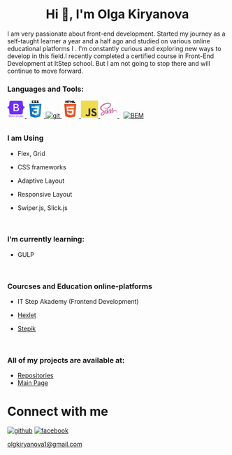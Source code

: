 <h1 align="center">Hi 👋, I'm Olga Kiryanova</h1>
<p>I am very passionate about front-end development. Started my journey as a self-taught learner a year and a half ago and studied on various online educational platforms
I . I'm constantly curious and exploring new ways to develop in this field.I recently completed a certified course in Front-End Development at ItStep school. But I am not going to stop there and will continue to move forward.</p>


<h3 align="left">Languages and Tools:</h3>
<p align="left"> <a href="https://getbootstrap.com" target="_blank" rel="noreferrer"> <img src="https://raw.githubusercontent.com/devicons/devicon/master/icons/bootstrap/bootstrap-plain-wordmark.svg" alt="bootstrap" width="40" height="40"/> </a> <a href="https://www.w3schools.com/css/" target="_blank" rel="noreferrer"> <img src="https://raw.githubusercontent.com/devicons/devicon/master/icons/css3/css3-original-wordmark.svg" alt="css3" width="40" height="40"/> </a> <a href="https://git-scm.com/" target="_blank" rel="noreferrer"> <img src="https://www.vectorlogo.zone/logos/git-scm/git-scm-icon.svg" alt="git" width="40" height="40"/> </a> <a href="https://www.w3.org/html/" target="_blank" rel="noreferrer"> <img src="https://raw.githubusercontent.com/devicons/devicon/master/icons/html5/html5-original-wordmark.svg" alt="html5" width="40" height="40"/> </a> <a href="https://developer.mozilla.org/en-US/docs/Web/JavaScript" target="_blank" rel="noreferrer"> <img src="https://raw.githubusercontent.com/devicons/devicon/master/icons/javascript/javascript-original.svg" alt="javascript" width="40" height="40"/> </a> </a> <a href="https://sass-lang.com" target="_blank" rel="noreferrer"> <img src="https://raw.githubusercontent.com/devicons/devicon/master/icons/sass/sass-original.svg" alt="sass" width="40" height="40"/> </a> <a href="http://getbem.com/" target="_blank"><img style="margin: 10px" src="https://profilinator.rishav.dev/skills-assets/bem.svg" alt="BEM" height="50" /></a>  </p>


  

### <div align="left">I am Using</div>  
  

- Flex, Grid  
  

- CSS frameworks   
  

- Adaptive Layout  
  

- Responsive Layout
  
- Swiper.js, Slick.js
  

<br/>  

### <div align="left">I’m currently learning:</div>  
- GULP
<br/> 

### <div align="left">Courcses and  Education online-platforms</div>  


  
- IT Step Akademy (Frontend Development)


- <a href="https://github.com/Hexlet" target="_blank">Hexlet</a> 
  

- <a href="https://welcome.stepik.org/en/about" target="_blank">Stepik</a>

  <br>
  
### <div align="left"> All of my projects are available at:</div> 
-  <a href="https://github.com/kiryanovaolga?tab=repositories">Repositories</a>
- <a href="https://github.com/kiryanovaolga">Main Page</a>




# Connect with me  

<a href="https://github.com/kiryanovaolga" target="blank"><img src='https://cdn.jsdelivr.net/npm/simple-icons@3.0.1/icons/github.svg' alt='github' height='40'></a>
<a href="https://www.facebook.com/profile.php?id=100004407303369&locale=cs_CZ" target="blank"><img src='https://cdn.jsdelivr.net/npm/simple-icons@3.0.1/icons/facebook.svg' alt='facebook' height='40'></a>
<div><a href="mailto:olgkiryanova1@gmail.com">olgkiryanova1@gmail.com</a></div>
